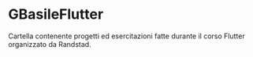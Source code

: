 # GBasileFlutter
Cartella contenente progetti ed esercitazioni fatte durante il corso Flutter organizzato da Randstad.
